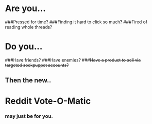 # Are you...
###Pressed for time?
###Finding it hard to click so much?
###Tired of reading whole threads?

# Do you...
###Have friends?
###Have enemies?
###~~Have a product to sell via targeted sockpuppet accounts?~~

## Then the new..
# Reddit Vote-O-Matic
### may just be for you.